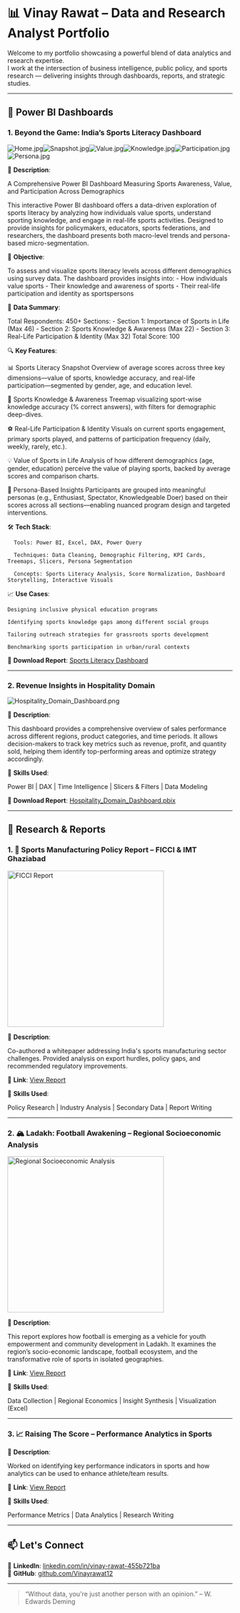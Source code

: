 # 📊 Vinay Rawat – Data and Research Analyst Portfolio

Welcome to my portfolio showcasing a powerful blend of data analytics and research expertise.  
I work at the intersection of business intelligence, public policy, and sports research — delivering insights through dashboards, reports, and strategic studies.

---

## 📁 Power BI Dashboards

### 1. **Beyond the Game: India’s Sports Literacy Dashboard**

![Home.jpg](Home.jpg)![Snapshot.jpg](Snapshot.jpg)![Value.jpg](Value.jpg)![Knowledge.jpg](Knowledge.jpg)![Participation.jpg](Participation.jpg)![Persona.jpg](Persona.jpg)

📌 **Description**:  

A Comprehensive Power BI Dashboard Measuring Sports Awareness, Value, and Participation Across Demographics

This interactive Power BI dashboard offers a data-driven exploration of sports literacy by analyzing how individuals value sports, understand sporting knowledge, and engage in real-life sports activities. Designed to provide insights for policymakers, educators, sports federations, and researchers, the dashboard presents both macro-level trends and persona-based micro-segmentation.

📘 **Objective**:

To assess and visualize sports literacy levels across different demographics using survey data. The dashboard provides insights into: - How individuals value sports - Their knowledge and awareness of sports - Their real-life participation and identity as sportspersons

🧩 **Data Summary**: 

   Total Respondents: 450+
   Sections: - Section 1: Importance of Sports in Life (Max 46) 
             - Section 2: Sports Knowledge & Awareness (Max 22) 
             - Section 3: Real-Life Participation & Identity (Max 32)
   Total Score: 100

🔍 **Key Features**:

📊 Sports Literacy Snapshot
    Overview of average scores across three key dimensions—value of sports, knowledge accuracy, and real-life participation—segmented by gender, age, and education level.

📘 Sports Knowledge & Awareness
    Treemap visualizing sport-wise knowledge accuracy (% correct answers), with filters for demographic deep-dives.

⚽ Real-Life Participation & Identity
    Visuals on current sports engagement, primary sports played, and patterns of participation frequency (daily, weekly, rarely, etc.).

💡 Value of Sports in Life
    Analysis of how different demographics (age, gender, education) perceive the value of playing sports, backed by average scores and comparison charts.

🧠 Persona-Based Insights
    Participants are grouped into meaningful personas (e.g., Enthusiast, Spectator, Knowledgeable Doer) based on their scores across all sections—enabling nuanced program design and targeted interventions.

🛠️ **Tech Stack**:

      Tools: Power BI, Excel, DAX, Power Query

      Techniques: Data Cleaning, Demographic Filtering, KPI Cards, Treemaps, Slicers, Persona Segmentation

      Concepts: Sports Literacy Analysis, Score Normalization, Dashboard Storytelling, Interactive Visuals

📈 **Use Cases**:

    Designing inclusive physical education programs

    Identifying sports knowledge gaps among different social groups

    Tailoring outreach strategies for grassroots sports development

    Benchmarking sports participation in urban/rural contexts


🔗 **Download Report**: [Sports Literacy Dashboard](https://drive.google.com/drive/folders/1UuuM7reDAMBfMw4TgD4U_IYXVKcYRlXq?usp=sharing)

---

### 2. **Revenue Insights in Hospitality Domain**

![Hospitality_Domain_Dashboard.png](Hospitality_Domain_Dashboard.png)

📌 **Description**:  

This dashboard provides a comprehensive overview of sales performance across different regions, product categories, and time periods. It allows decision-makers to track key metrics such as revenue, profit, and quantity sold, helping them identify top-performing areas and optimize strategy accordingly.

🔧 **Skills Used**:  

Power BI | DAX | Time Intelligence | Slicers & Filters | Data Modeling

🔗 **Download Report**: [Hospitality_Domain_Dashboard.pbix](Hospitality_Domain_Dashboard.pbix)

---


## 📄 Research & Reports

### 1. 🏏 Sports Manufacturing Policy Report – FICCI & IMT Ghaziabad  

<img src="FICCI_White_Paper_Coverpage.jpg" alt="FICCI Report" width="350"/>

📌 **Description**:  

Co-authored a whitepaper addressing India's sports manufacturing sector challenges. Provided analysis on export hurdles, policy gaps, and recommended regulatory improvements.  

🔗 **Link**: [View Report](https://ficci.in/study_details/24101)

🔧 **Skills Used**:  

Policy Research | Industry Analysis | Secondary Data | Report Writing

---

### 2. 🏔️ Ladakh: Football Awakening – Regional Socioeconomic Analysis  

<img src="Ladakh_Report_coverpage.png" alt="Regional Socioeconomic Analysis" width="350"/>

📌 **Description**:  

This report explores how football is emerging as a vehicle for youth empowerment and community development in Ladakh. It examines the region’s socio-economic landscape, football ecosystem, and the transformative role of sports in isolated geographies.

🔗 **Link**: [View Report](http://web.imt.edu/downloadfiles/src/Ladakh-Football-Awakening/)

🔧 **Skills Used**:  

Data Collection | Regional Economics | Insight Synthesis | Visualization (Excel)

---

### 3. 📈 Raising The Score – Performance Analytics in Sports  

📌 **Description**:  

Worked on identifying key performance indicators in sports and how analytics can be used to enhance athlete/team results.

🔗 **Link**: [View Report](http://web.imt.edu/downloadfiles/src/Raising-the-Score.pdf)  

🔧 **Skills Used**:  

Performance Metrics | Data Analytics | Research Writing

---

## 📫 Let's Connect

💼 **LinkedIn**: [linkedin.com/in/vinay-rawat-455b721ba](https://www.linkedin.com/in/vinay-rawat-455b721ba/)  
📂 **GitHub**: [github.com/Vinayrawat12](https://github.com/Vinayrawat12)

---

> “Without data, you're just another person with an opinion.” – W. Edwards Deming

